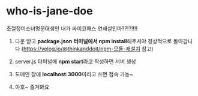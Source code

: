 # who-is-jane-doe
초절정미소녀명문대생인 내가 싸이코패스 연쇄살인마??!?!!!!

1. 다운 받고 **package.json 터미널에서 npm install**해주셔야 정상적으로 돌아갑니다 (https://velog.io/@thinkanddoit/npm-모듈-재설치 참고)

2. server.js 터미널에 **npm start**라고 작성하면 서버 생성

3. 도메인 창에 **localhost:3000**이라고 쓰면 접속 가능~

4. 야호~ 즐겨봐요

